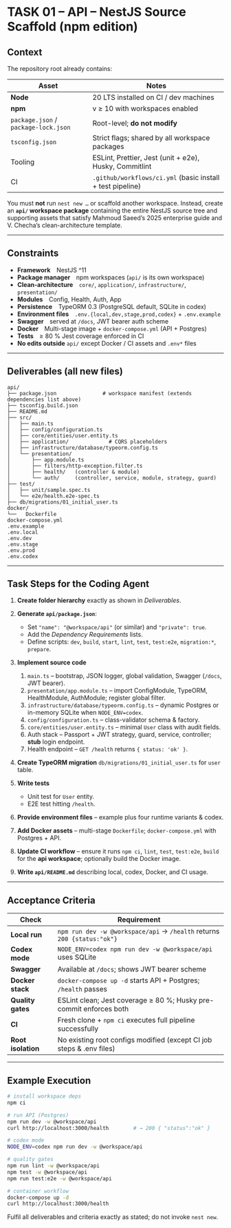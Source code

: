 # TASK 01 – API – NestJS Source Scaffold (npm edition)

## Context

The repository root already contains:

| Asset                                | Notes                                                      |
| ------------------------------------ | ---------------------------------------------------------- |
| **Node**                             | 20 LTS installed on CI / dev machines                      |
| **npm**                              | v ≥ 10 with workspaces enabled                             |
| `package.json` / `package-lock.json` | Root-level; **do not modify**                              |
| `tsconfig.json`                      | Strict flags; shared by all workspace packages             |
| Tooling                              | ESLint, Prettier, Jest (unit + e2e), Husky, Commitlint     |
| CI                                   | `.github/workflows/ci.yml` (basic install + test pipeline) |

You must **not** run `nest new …` or scaffold another workspace.
Instead, create an **`api/` workspace package** containing the entire NestJS source tree and supporting assets that satisfy Mahmoud Saeed’s 2025 enterprise guide and V. Checha’s clean-architecture template.

---

## Constraints 

* **Framework** NestJS ^11
* **Package manager** npm workspaces (`api/` is its own workspace)
* **Clean-architecture** `core/`, `application/`, `infrastructure/`, `presentation/`
* **Modules** Config, Health, Auth, App
* **Persistence** TypeORM 0.3 (PostgreSQL default, SQLite in codex)
* **Environment files** `.env.{local,dev,stage,prod,codex}` + `.env.example`
* **Swagger** served at `/docs`, JWT bearer auth scheme
* **Docker** Multi-stage image + `docker-compose.yml` (API + Postgres)
* **Tests** ≥ 80 % Jest coverage enforced in CI
* **No edits outside** `api/` except Docker / CI assets and `.env*` files

---

## Deliverables (all new files)

```
api/
├── package.json               # workspace manifest (extends dependencies list above)
├── tsconfig.build.json
├── README.md
├── src/
│   ├── main.ts
│   ├── config/configuration.ts
│   ├── core/entities/user.entity.ts
│   ├── application/             # CQRS placeholders
│   ├── infrastructure/database/typeorm.config.ts
│   └── presentation/
│       ├── app.module.ts
│       ├── filters/http-exception.filter.ts
│       ├── health/   (controller & module)
│       └── auth/     (controller, service, module, strategy, guard)
├── test/
│   ├── unit/sample.spec.ts
│   └── e2e/health.e2e-spec.ts
├── db/migrations/01_initial_user.ts
docker/
└──   Dockerfile
docker-compose.yml
.env.example
.env.local
.env.dev
.env.stage
.env.prod
.env.codex
```

---

## Task Steps for the Coding Agent

1. **Create folder hierarchy** exactly as shown in *Deliverables*.
2. **Generate `api/package.json`**:

    * Set `"name": "@workspace/api"` (or similar) and `"private": true`.
    * Add the *Dependency Requirements* lists.
    * Define scripts: `dev`, `build`, `start`, `lint`, `test`, `test:e2e`, `migration:*`, `prepare`.
3. **Implement source code**

    1. `main.ts` – bootstrap, JSON logger, global validation, Swagger (`/docs`, JWT bearer).
    2. `presentation/app.module.ts` – import ConfigModule, TypeORM, HealthModule, AuthModule; register global filter.
    3. `infrastructure/database/typeorm.config.ts` – dynamic Postgres or in-memory SQLite when `NODE_ENV=codex`.
    4. `config/configuration.ts` – class-validator schema & factory.
    5. `core/entities/user.entity.ts` – minimal `User` class with audit fields.
    6. Auth stack – Passport + JWT strategy, guard, service, controller; **stub** login endpoint.
    7. Health endpoint – `GET /health` returns `{ status: 'ok' }`.
4. **Create TypeORM migration** `db/migrations/01_initial_user.ts` for `user` table.
5. **Write tests**

    * Unit test for `User` entity.
    * E2E test hitting `/health`.
6. **Provide environment files** – example plus four runtime variants & codex.
7. **Add Docker assets** – multi-stage `Dockerfile`; `docker-compose.yml` with Postgres + API.
8. **Update CI workflow** – ensure it runs `npm ci`, `lint`, `test`, `test:e2e`, `build` for the **api workspace**; optionally build the Docker image.
9. **Write `api/README.md`** describing local, codex, Docker, and CI usage.

---

## Acceptance Criteria

| Check              | Requirement                                                             |
| ------------------ | ----------------------------------------------------------------------- |
| **Local run**      | `npm run dev -w @workspace/api` → `/health` returns `200 {status:"ok"}` |
| **Codex mode**     | `NODE_ENV=codex npm run dev -w @workspace/api` uses SQLite              |
| **Swagger**        | Available at `/docs`; shows JWT bearer scheme                           |
| **Docker stack**   | `docker-compose up -d` starts API + Postgres; `/health` passes          |
| **Quality gates**  | ESLint clean; Jest coverage ≥ 80 %; Husky pre-commit enforces both      |
| **CI**             | Fresh clone + `npm ci` executes full pipeline successfully              |
| **Root isolation** | No existing root configs modified (except CI job steps & .env files)    |

---

## Example Execution

```bash
# install workspace deps
npm ci

# run API (Postgres)
npm run dev -w @workspace/api
curl http://localhost:3000/health        # → 200 { "status":"ok" }

# codex mode
NODE_ENV=codex npm run dev -w @workspace/api

# quality gates
npm run lint -w @workspace/api
npm test -w @workspace/api
npm run test:e2e -w @workspace/api

# container workflow
docker-compose up -d
curl http://localhost:3000/health
```

Fulfil all deliverables and criteria exactly as stated; do not invoke `nest new`.
